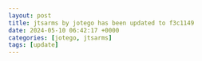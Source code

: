 ```yaml
---
layout: post
title: jtsarms by jotego has been updated to f3c1149
date: 2024-05-10 06:42:17 +0000
categories: [jotego, jtsarms]
tags: [update]
---
```


